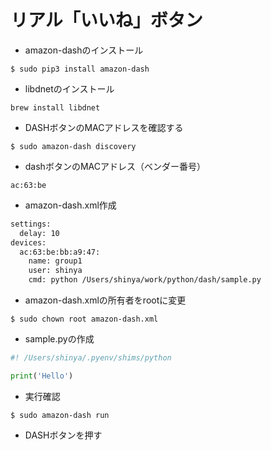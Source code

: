 # リアル「いいね」ボタン

* amazon-dashのインストール

```
$ sudo pip3 install amazon-dash
```

* libdnetのインストール

```
brew install libdnet
```


* DASHボタンのMACアドレスを確認する

```
$ sudo amazon-dash discovery
```

* dashボタンのMACアドレス（ベンダー番号）

```
ac:63:be
```

* amazon-dash.xml作成

``` amazon-dash.xml
settings:
  delay: 10
devices:
  ac:63:be:bb:a9:47:
    name: group1
    user: shinya
    cmd: python /Users/shinya/work/python/dash/sample.py
```

* amazon-dash.xmlの所有者をrootに変更

```
$ sudo chown root amazon-dash.xml
```

* sample.pyの作成

``` sample.py
#! /Users/shinya/.pyenv/shims/python

print('Hello')
```

* 実行確認

```
$ sudo amazon-dash run
```

* DASHボタンを押す
